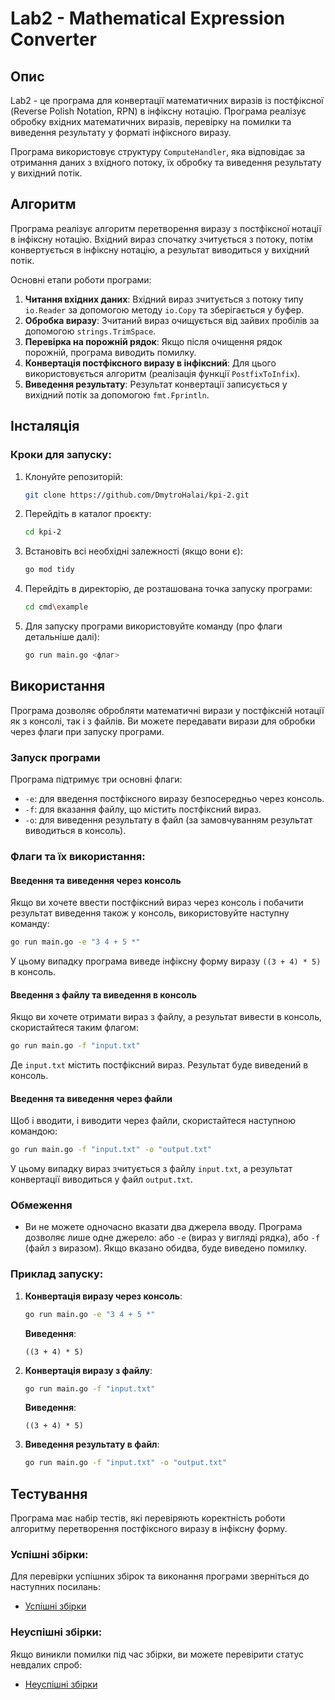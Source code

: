# Lab2 - Mathematical Expression Converter

## Опис

Lab2 - це програма для конвертації математичних виразів із постфіксної (Reverse Polish Notation, RPN) в інфіксну нотацію. Програма реалізує обробку вхідних математичних виразів, перевірку на помилки та виведення результату у форматі інфіксного виразу.

Програма використовує структуру `ComputeHandler`, яка відповідає за отримання даних з вхідного потоку, їх обробку та виведення результату у вихідний потік.

## Алгоритм

Програма реалізує алгоритм перетворення виразу з постфіксної нотації в інфіксну нотацію. Вхідний вираз спочатку зчитується з потоку, потім конвертується в інфіксну нотацію, а результат виводиться у вихідний потік.

Основні етапи роботи програми:

1. **Читання вхідних даних**: Вхідний вираз зчитується з потоку типу `io.Reader` за допомогою методу `io.Copy` та зберігається у буфер.
2. **Обробка виразу**: Зчитаний вираз очищується від зайвих пробілів за допомогою `strings.TrimSpace`.
3. **Перевірка на порожній рядок**: Якщо після очищення рядок порожній, програма виводить помилку.
4. **Конвертація постфіксного виразу в інфіксний**: Для цього використовується алгоритм (реалізація функції `PostfixToInfix`).
5. **Виведення результату**: Результат конвертації записується у вихідний потік за допомогою `fmt.Fprintln`.

## Інсталяція

### Кроки для запуску:

1. Клонуйте репозиторій:
   ```bash
   git clone https://github.com/DmytroHalai/kpi-2.git
   ```
2. Перейдіть в каталог проєкту:
   ```bash
   cd kpi-2
   ```
3. Встановіть всі необхідні залежності (якщо вони є):
   ```bash
   go mod tidy
   ```
2. Перейдіть в директорію, де розташована точка запуску програми:
   ```bash
   cd cmd\example
   ```
4. Для запуску програми використовуйте команду (про флаги детальніше далі):
   ```bash
   go run main.go <флаг>
   ```

## Використання

Програма дозволяє обробляти математичні вирази у постфіксній нотації як з консолі, так і з файлів. Ви можете передавати вирази для обробки через флаги при запуску програми.

### Запуск програми

Програма підтримує три основні флаги:

- `-e`: для введення постфіксного виразу безпосередньо через консоль.
- `-f`: для вказання файлу, що містить постфіксний вираз.
- `-o`: для виведення результату в файл (за замовчуванням результат виводиться в консоль).

### Флаги та їх використання:

#### Введення та виведення через консоль

Якщо ви хочете ввести постфіксний вираз через консоль і побачити результат виведення також у консоль, використовуйте наступну команду:

```bash
go run main.go -e "3 4 + 5 *"
```

У цьому випадку програма виведе інфіксну форму виразу `((3 + 4) * 5)` в консоль.

#### Введення з файлу та виведення в консоль

Якщо ви хочете отримати вираз з файлу, а результат вивести в консоль, скористайтеся таким флагом:

```bash
go run main.go -f "input.txt"
```

Де `input.txt` містить постфіксний вираз. Результат буде виведений в консоль.

#### Введення та виведення через файли

Щоб і вводити, і виводити через файли, скористайтеся наступною командою:

```bash
go run main.go -f "input.txt" -o "output.txt"
```

У цьому випадку вираз зчитується з файлу `input.txt`, а результат конвертації виводиться у файл `output.txt`.

### Обмеження

- Ви не можете одночасно вказати два джерела вводу. Програма дозволяє лише одне джерело: або `-e` (вираз у вигляді рядка), або `-f` (файл з виразом). Якщо вказано обидва, буде виведено помилку.

### Приклад запуску:

1. **Конвертація виразу через консоль**:
    ```bash
    go run main.go -e "3 4 + 5 *"
    ```
   **Виведення**:
    ```
    ((3 + 4) * 5)
    ```

2. **Конвертація виразу з файлу**:
    ```bash
    go run main.go -f "input.txt"
    ```
   **Виведення**:
    ```
    ((3 + 4) * 5)
    ```

3. **Виведення результату в файл**:
    ```bash
    go run main.go -f "input.txt" -o "output.txt"
    ```

## Тестування

Програма має набір тестів, які перевіряють коректність роботи алгоритму перетворення постфіксного виразу в інфіксну форму.

### Успішні збірки:
Для перевірки успішних збірок та виконання програми зверніться до наступних посилань:
- [Успішні збірки](https://github.com/DmytroHalai/kpi-2/actions/workflows/build.yml?query=is%3Asuccess)

### Неуспішні збірки:
Якщо виникли помилки під час збірки, ви можете перевірити статус невдалих спроб:
- [Неуспішні збірки](https://github.com/DmytroHalai/kpi-2/actions/workflows/build.yml?query=is%3Afailure)
